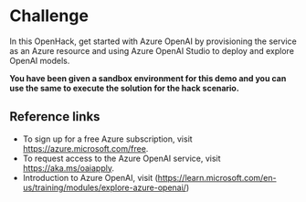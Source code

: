 <h1> Challenge</h1> 

In this OpenHack, get started with Azure OpenAI by provisioning the service as an Azure resource and using Azure OpenAI Studio to deploy and explore OpenAI models.

<b>You have been given a sandbox environment for this demo and you can use the same to execute the solution for the hack scenario.</b>

<h2>Reference links</h2>

- To sign up for a free Azure subscription, visit https://azure.microsoft.com/free.
- To request access to the Azure OpenAI service, visit https://aka.ms/oaiapply.
- Introduction to Azure OpenAI, visit (https://learn.microsoft.com/en-us/training/modules/explore-azure-openai/)
